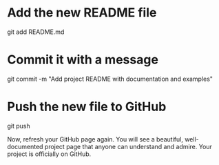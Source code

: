 # Add the new README file
git add README.md

# Commit it with a message
git commit -m "Add project README with documentation and examples"

# Push the new file to GitHub
git push

Now, refresh your GitHub page again. You will see a beautiful, well-documented project page that anyone can understand and admire. Your project is officially on GitHub.
